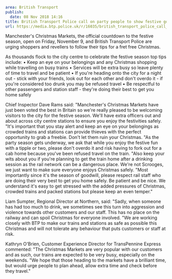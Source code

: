 ```yaml
area: British Transport
publish:
  date: 08 Nov 2018 14:16
title: British Transport Police call on party people to show festive goodwill as Christmas comes to Manchester
url: https://media.btp.police.uk/r/16035/british_transport_police_call_on_party_people_to_
```

Manchester's Christmas Markets, the official countdown to the festive season, open on Friday, November 9, and British Transport Police are urging shoppers and revellers to follow their tips for a fret free Christmas.

As thousands flock to the city centre to celebrate the festive season top tips include:
• Keep an eye on your belongings and any Christmas shopping while travelling on busy trains
• Services will be extra busy so leave plenty of time to travel and be patient
• If you're heading onto the city for a night out - stick with your friends, look out for each other and don't overdo it - if you're considered too drunk you may be refused travel
• Be respectful to other passengers and station staff - they're doing their best to get you home safely

Chief Inspector Dave Rams said: "Manchester's Christmas Markets have just been voted the best in Britain so we're really pleased to be welcoming visitors to the city for the festive season. We'll have extra officers out and about across city centre stations to ensure you enjoy the festivities safely.
"It's important that you stay alert and keep an eye on your belongings as crowded trains and stations can provide thieves with the perfect opportunity to grab a freebie. Don't let them ruin your Christmas.
"As the party season gets underway, we ask that while you enjoy the festive fun with a tipple or two, please don't overdo it and risk having to fork out for a cab home because you've been refused travel on the train.
"Also keep your wits about you if you're planning to get the train home after a drinking session as the rail network can be a dangerous place. We're not Scrooges, we just want to make sure everyone enjoys Christmas safely.
"Most importantly since it's the season of goodwill, please respect rail staff who are doing their very best to get you home safely. Be patient and be nice. We understand it's easy to get stressed with the added pressures of Christmas, crowded trains and packed stations but please keep an even temper."

Liam Sumpter, Regional Director at Northern, said: "Sadly, when someone has had too much to drink, we sometimes see this turn into aggression and violence towards other customers and our staff. This has no place on the railway and can spoil Christmas for everyone involved.
"We are working closely with BTP to make our trains and stations as safe as possible this Christmas and will not tolerate any behaviour that puts customers or staff at risk.

Kathryn O'Brien, Customer Experience Director for TransPennine Express commented: "The Christmas Markets are very popular with our customers and as such, our trains are expected to be very busy, especially on the weekends.
 "We hope that those heading to the markets have a brilliant time, but would urge people to plan ahead, allow extra time and check before they travel."
